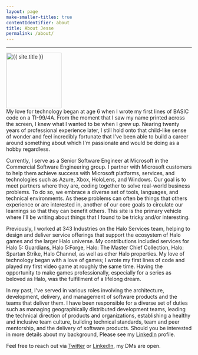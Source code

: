 ```yaml
---
layout: page
make-smaller-titles: true
contentIdentifier: about
title: About Jesse
permalink: /about/
---
```

<div class="container-fluid {{ page.contentIdentifier }}" markdown="block">
  <hr class="top-border" />
  <div class="gravatar">
    <img src="{{ site.title_image }}" class="img-circle about-image" height="150" width="150" alt="{{ site.title }}" />
  </div>
My love for technology began at age 6 when I wrote my first lines of BASIC code on a TI-99/4A. From the moment that I saw my name printed across the screen, I knew what I wanted to be  when I grew up. Nearing twenty years of professional experience later, I still hold onto that child-like sense of wonder and feel incredibly fortunate that I've been able to build a  career around something about which I'm passionate and would be doing as a hobby regardless.  
 
Currently, I serve as a Senior Software Engineer at Microsoft in the Commercial Software Engineering group.  I partner with Microsoft customers to help them achieve success with Microsoft platforms, services, and technologies such as Azure, Xbox, HoloLens, and Windows.  Our goal is to meet partners where they are, coding together to solve real-world business problems.  To do so, we embrace a diverse set of tools, languages, and technical environments.  As these problems can often be things that others experience or are interested in, another of our core goals to circulate our learnings so that they can benefit others.  This site is the primary vehicle where I'll be writing about things that I found to be tricky and/or interesting.
 
Previously, I worked at 343 Industries on the Halo Services team, helping to design and deliver service offerings that support the ecosystem of Halo games and the larger Halo universe.  My  contributions included services for Halo 5: Guardians, Halo 5:Forge, Halo: The Master Chief Collection, Halo: Spartan Strike, Halo Channel, as well as other Halo properties.  My love of  technology began with a love of games; I wrote my first lines of code and played my first video game at roughly the same time.  Having the opportunity to  make games professionally,  especially for a series as beloved as Halo, was the fulfillment of a lifelong dream.  
 
In my past, I've served in various roles involving the architecture, development, delivery, and management of software products and the teams that deliver them.  I have been responsible for a diverse set of duties such as managing geographically distributed development teams, leading the technical direction of products and organizations, establishing a healthy and inclusive team culture, building technical standards, team and peer mentorship, and the delivery of software products.  Should you be interested in more details about my background, Please see my [LinkedIn](https://www.linkedin.com/in/jessesquire) profile.
 
Feel free to reach out via [Twitter](https://www.twitter.com/Jesse_Squire) or [LinkedIn](https://www.linkedin.com/in/jessesquire), my DMs are open.
</div>